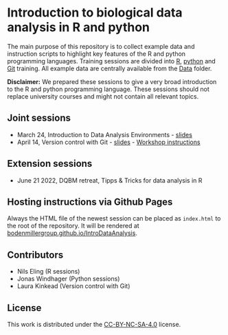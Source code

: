 # Introduction to biological data analysis in R and python

The main purpose of this repository is to collect example data and instruction scripts to highlight key features of the R and python programming languages.
Training sessions are divided into [R](../master/R), [python](../master/python) and [Git](../master/Git) training.
All example data are centrally available from the [Data](../master/Data) folder.

**Disclaimer:** We prepared these sessions to give a very broad introduction to the R and python programming language.
These sessions should not replace university courses and might not contain all relevant topics.

## Joint sessions

* March 24, Introduction to Data Analysis Environments - [slides](https://docs.google.com/presentation/d/17gDZuQkWH9Jkwg5skAIT3o__fQaGOYgAJ5Ri46Api1M/edit?usp=sharing)
* April 14, Version control with Git - [slides](https://docs.google.com/presentation/d/1iG-uxHIRQ2KHwUPBSZcPlFs2xdOGWW2Ze0owIVieZPA/edit?usp=sharing) - [Workshop instructions](Git/README.md)

## Extension sessions

* June 21 2022, DQBM retreat, Tipps & Tricks for data analysis in R

## Hosting instructions via Github Pages

Always the HTML file of the newest session can be placed as `index.html` to the root of the repository.
It will be rendered at [bodenmillergroup.github.io/IntroDataAnalysis](https://bodenmillergroup.github.io/IntroDataAnalysis/).

## Contributors

* Nils Eling (R sessions)
* Jonas Windhager (Python sessions)
* Laura Kinkead (Version control with Git)

## License

This work is distributed under the [CC-BY-NC-SA-4.0](../master/LICENSE) license.
